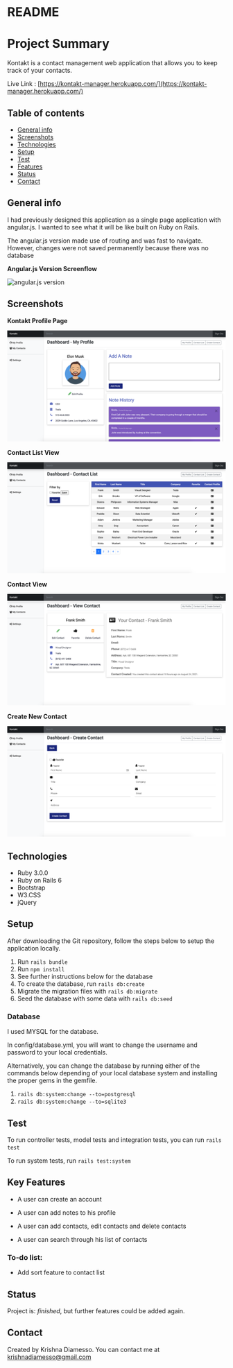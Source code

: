# README

# Project Summary

Kontakt is a contact management web application that allows you to keep track of your contacts.

Live Link : [https://kontakt-manager.herokuapp.com/](https://kontakt-manager.herokuapp.com/)

## Table of contents

- [General info](#general-info)
- [Screenshots](#screenshots)
- [Technologies](#technologies)
- [Setup](#setup)
- [Test](#test)
- [Features](#features)
- [Status](#status)
- [Contact](#contact)

## General info

I had previously designed this application as a single page application with angular.js. I wanted to see what it will be
like built on Ruby on Rails.

The angular.js version made use of routing and was fast to navigate. However, changes were not saved permanently because
there was no database

**Angular.js Version Screenflow**

![angular.js version](./app/assets/images/kontakt-angularjs.gif)

## Screenshots

**Kontakt Profile Page**

![Kontakt Home Page](./app/assets/images/kontakt.png)

**Contact List View**

![Kontakt Contact List View](./app/assets/images/Kontakt-contact-list-view.png)

**Contact View**

![Kontakt Contact View](./app/assets/images/Kontakt-contact-view.png)

**Create New Contact**

![Kontakt Create New Contact View](./app/assets/images/kontakt-create-new-contact.png)

## Technologies

- Ruby 3.0.0
- Ruby on Rails 6
- Bootstrap
- W3.CSS
- jQuery

## Setup

After downloading the Git repository, follow the steps below to setup the application locally.

1. Run `rails bundle`
2. Run `npm install`
3. See further instructions below for the database
4. To create the database, run `rails db:create`
5. Migrate the migration files with `rails db:migrate`
6. Seed the database with some data with `rails db:seed`

### Database

I used MYSQL for the database.

In config/database.yml, you will want to change the username and password to your local credentials.

Alternatively, you can change the database by running either of the commands below depending of your local database
system and installing the proper gems in the gemfile.

1. `rails db:system:change --to=postgresql`
2. `rails db:system:change --to=sqlite3`

## Test

To run controller tests, model tests and integration tests, you can run `rails test`

To run system tests, run `rails test:system`

## Key Features

- A user can create an account

- A user can add notes to his profile

- A user can add contacts, edit contacts and delete contacts

- A user can search through his list of contacts

### To-do list:

- Add sort feature to contact list

## Status

Project is: _finished_, but further features could be added again.

## Contact

Created by Krishna Diamesso. You can contact me at krishnadiamesso@gmail.com

